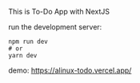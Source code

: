 This is To-Do App with NextJS

run the development server:

```
npm run dev
# or
yarn dev
```


demo: https://alinux-todo.vercel.app/
